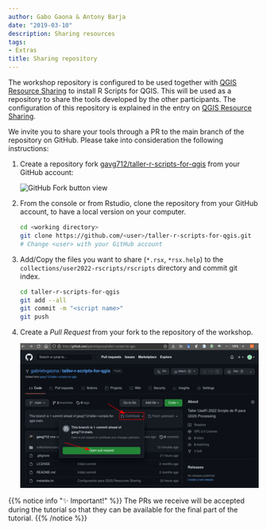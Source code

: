 ```yaml
---
author: Gabo Gaona & Antony Barja
date: "2019-03-10"
description: Sharing resources 
tags:
- Extras
title: Sharing repository 
---
```


The workshop repository is configured to be used together with [QGIS Resource Sharing](https://qgis-contribution.github.io/QGIS-ResourceSharing/) to install R Scripts for QGIS. This will be used as a repository to share the tools developed by the other participants. The configuration of this repository is explained in the entry on [QGIS Resource Sharing](../extras).

We invite you to share your tools through a PR to the main branch of the repository on GitHub. Please take into consideration the following instructions:

1. Create a repository fork [gavg712/taller-r-scripts-for-qgis](https://github.com/gavg712/taller-r-scripts-for-qgis) from your GitHub account: 

    ![GitHub Fork button view](repository_fork.png)

2. From the console or from Rstudio, clone the repository from your GitHub account, to have a local version on your computer.

    ```bash
    cd <working directory>
    git clone https://github.com/<user>/taller-r-scripts-for-qgis.git
    # Change <user> with your GitHub account
    ```
3. Add/Copy the files you want to share (`*.rsx`, `*rsx.help`) to the `collections/user2022-rscripts/rscripts` directory and commit git index.

    ```bash
    cd taller-r-scripts-for-qgis
    git add --all
    git commit -m "<script name>"
    git push
    ```

4. Create a _Pull Request_ from your fork to the repository of the workshop.

    ![View of Contribute and Open a Pull Request buttons on GitHub](repository_pr.png)

{{% notice info "✨ Important!" %}}
The PRs we receive will be accepted during the tutorial so that they can be available for the final part of the tutorial.
{{% /notice %}}
